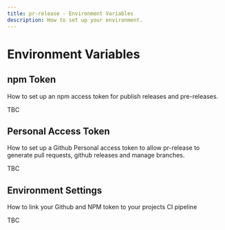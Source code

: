 ```yaml
---
title: pr-release - Environment Variables
description: How to set up your environment.
---
```


# Environment Variables

## npm Token

How to set up an npm access token for publish releases and pre-releases.

TBC

## Personal Access Token

How to set up a Github Personal access token to allow pr-release to generate pull requests, github releases and manage branches.

TBC

## Environment Settings

How to link your Github and NPM token to your projects CI pipeline

TBC